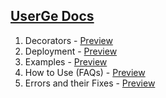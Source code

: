 ## [UserGe Docs](https://theuserge.github.io/)
1. Decorators - [Preview](https://theuserge.github.io/decorators)
2. Deployment - [Preview](https://theuserge.github.io/deployment)
3. Examples - [Preview](https://theuserge.github.io/examples)
4. How to Use (FAQs) - [Preview](https://theuserge.github.io/faq)
5. Errors and their Fixes - [Preview](https://theuserge.github.io/errors)
